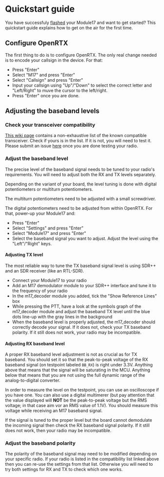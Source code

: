 # Quickstart guide

You have successfuly [flashed](./flashing.md) your Module17 and want to get started? This quickstart guide explains how to get on the air for the first time.

## Configure OpenRTX

The first thing to do is to configure OpenRTX. The only real change needed is to encode your callsign in the device. For that:
- Press "Enter"
- Select "M17" and press "Enter"
- Select "Callsign" and press "Enter"
- Input your callsign using "Up"/"Down" to select the correct letter and "Left/Right" to muve the cursor to the left/right. 
- Press "Enter" once you are done.

## Adjusting the baseband levels

### Check your transceiver compatibility

[This wiki page](https://wiki.m17project.org/radio_compatibility) contains a non-exhaustive list of the known compatible transceiver. Check if yours is in the list. If it is not, you will need to test it. Please submit an issue [here](https://github.com/M17-Project/wiki/issues) once you are done testing your radio.

### Adjust the baseband level

The precise level of the baseband signal needs to be tuned to your radio's requirements. You will need to adjust both the RX and TX levels separately.

Depending on the variant of your board, the level tuning is done with digital potentiometers or multiturn potentiometers. 

The multiturn potentiometers need to be adjusted with a small screwdriver.

The digital potentiometers need to be adjusted from within OpenRTX. For that, power-up your Module17 and:
- Press "Enter"
- Select "Settings" and press "Enter"
- Select "Module17" and press "Enter"
- Select the baseband signal you want to adjust. Adjust the level using the "Left"/"Right" keys.

#### Adjusting TX level

The most reliable way to tune the TX baseband signal level is using SDR++ and an SDR receiver (like an RTL-SDR). 

- Connect your Module17 to your radio
- Add an M17 demodulator module to your SDR++ interface and tune it to the frequency of your radio
- In the m17_decoder module you added, tick the "Show Reference Lines" box
- While pressing the PTT, have a look at the symbols graph of the m17\_decoder module and adjust the baseband TX level until the blue dots line-up with the gray lines in the background
- When the baseband level is properly adjusted, the m17_decoder should correctly decode your signal. If it does not, check your TX baseband polarity. If it still does not work, your radio may be incompatible.

#### Adjusting RX baseband level

A proper RX baseband level adjustment is not as crucial as for TX baseband. You should set it so that the peak-to-peak voltage of the RX baseband signal (on testpoint labeled `BB_RX`) is right under 3.3V. Anything above that means that the signal will be saturating in the MCU. Anything below that means that you are not using the full dynamic range of the analog-to-digital converter.

In order to measure the level on the testpoint, you can use an oscilloscope if you have one. You can also use a digital multimerer (but pay attention that the value displayed will **NOT** be the peak-to-peak voltage but the RMS voltage; in that case aim vor an RMS value of 1.1V). You should measure this voltage while receiving an M17 baseband signal.

If the signal is tuned to the proper level but the board cannot demodulate the incoming signal then check the RX baseband signal polarity. If it still does not work, then your radio may be incompatible.

### Adjust the baseband polarity

The polarity of the baseband signal may need to be modified depending on your specific radio. If your radio is listed in the compatibility list linked above then you can re-use the settings from that list. Otherwise you will need to try both settings for RX and TX to check which one works.
